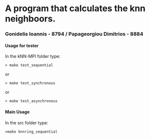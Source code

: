 # A program that calculates the knn neighboors.

### Gonidelis Ioannis - 8794 / Papageorgiou Dimitrios - 8884

#### Usage for tester

In the kNN-MPI folder type:

    > make test_sequential

or

    > make test_synchronous

or

    > make test_asynchronous

#### Main Usage

In the src folder type:

    >make knnring_sequential